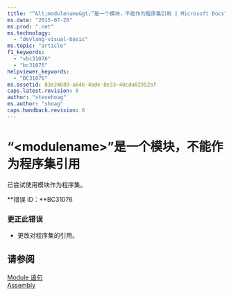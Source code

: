 ```yaml
---
title: "“&lt;modulename&gt;”是一个模块，不能作为程序集引用 | Microsoft Docs"
ms.date: "2015-07-20"
ms.prod: ".net"
ms.technology: 
  - "devlang-visual-basic"
ms.topic: "article"
f1_keywords: 
  - "vbc31076"
  - "bc31076"
helpviewer_keywords: 
  - "BC31076"
ms.assetid: 83e24689-a846-4ade-8e33-40cda02952af
caps.latest.revision: 8
author: "stevehoag"
ms.author: "shoag"
caps.handback.revision: 8
---
```

# “&lt;modulename&gt;”是一个模块，不能作为程序集引用
已尝试使用模块作为程序集。  
  
 **错误 ID：**BC31076  
  
### 更正此错误  
  
-   更改对程序集的引用。  
  
## 请参阅  
 [Module 语句](../../visual-basic/language-reference/statements/module-statement.md)   
 [Assembly](../../visual-basic/language-reference/modifiers/assembly.md)